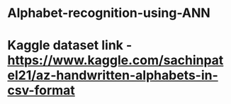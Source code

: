 # Alphabet-recognition-using-ANN
# Kaggle dataset link - https://www.kaggle.com/sachinpatel21/az-handwritten-alphabets-in-csv-format
